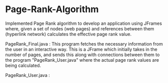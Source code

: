 # Page-Rank-Algorithm
Implemented Page Rank algorithm to develop an application using JFrames where, given a set of nodes (web pages) and references between them (hyperlink network) calculates the effective page rank value.

PageRank_Final.java :
This program fetches the necessary information from the user in an interactive way.
This is a JFrame which initially takes in the number of pages, and sends this along with connections between them to the program "PageRank_User.java" where the actual page rank values are being calculated.

PageRank_User.java :
